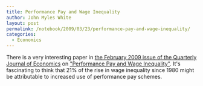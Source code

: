 ```yaml
---
title: Performance Pay and Wage Inequality
author: John Myles White
layout: post
permalink: /notebook/2009/03/23/performance-pay-and-wage-inequality/
categories:
  - Economics
---
```


There is a very interesting paper in [the February 2009 issue of the Quarterly Journal of Economics](http://www.mitpressjournals.org/toc/qjec/124/1) on ["Performance Pay and Wage Inequality"](http://www.mitpressjournals.org/doi/abs/10.1162/qjec.2009.124.1.1). It's fascinating to think that 21% of the rise in wage inequality since 1980 might be attributable to increased use of performance pay schemes.
